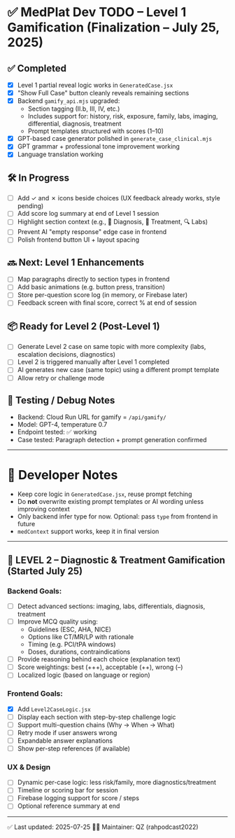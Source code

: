 # ✅ MedPlat Dev TODO – Level 1 Gamification (Finalization – July 25, 2025)

## ✅ Completed
- [x] Level 1 partial reveal logic works in `GeneratedCase.jsx`
- [x] "Show Full Case" button cleanly reveals remaining sections
- [x] Backend `gamify_api.mjs` upgraded:
  - Section tagging (II.b, III, IV, etc.)
  - Includes support for: history, risk, exposure, family, labs, imaging, differential, diagnosis, treatment
  - Prompt templates structured with scores (1–10)
- [x] GPT-based case generator polished in `generate_case_clinical.mjs`
- [x] GPT grammar + professional tone improvement working
- [x] Language translation working

## 🛠️ In Progress
- [ ] Add ✓ and ✗ icons beside choices (UX feedback already works, style pending)
- [ ] Add score log summary at end of Level 1 session
- [ ] Highlight section context (e.g., 🧠 Diagnosis, 💊 Treatment, 🔍 Labs)
- [ ] Prevent AI "empty response" edge case in frontend
- [ ] Polish frontend button UI + layout spacing

## 🔜 Next: Level 1 Enhancements
- [ ] Map paragraphs directly to section types in frontend
- [ ] Add basic animations (e.g. button press, transition)
- [ ] Store per-question score log (in memory, or Firebase later)
- [ ] Feedback screen with final score, correct % at end of session

## 📦 Ready for Level 2 (Post-Level 1)
- [ ] Generate Level 2 case on same topic with more complexity (labs, escalation decisions, diagnostics)
- [ ] Level 2 is triggered manually after Level 1 completed
- [ ] AI generates new case (same topic) using a different prompt template
- [ ] Allow retry or challenge mode

## 🧪 Testing / Debug Notes
- Backend: Cloud Run URL for gamify = `/api/gamify/`
- Model: GPT-4, temperature 0.7
- Endpoint tested: ✅ working
- Case tested: Paragraph detection + prompt generation confirmed

---

# 🧠 Developer Notes

- Keep core logic in `GeneratedCase.jsx`, reuse prompt fetching
- Do **not** overwrite existing prompt templates or AI wording unless improving context
- Only backend infer type for now. Optional: pass `type` from frontend in future
- `medContext` support works, keep it in final version

---

## 🧠 LEVEL 2 – Diagnostic & Treatment Gamification (Started July 25)

### Backend Goals:
- [ ] Detect advanced sections: imaging, labs, differentials, diagnosis, treatment
- [ ] Improve MCQ quality using:
  - Guidelines (ESC, AHA, NICE)
  - Options like CT/MR/LP with rationale
  - Timing (e.g. PCI/tPA windows)
  - Doses, durations, contraindications
- [ ] Provide reasoning behind each choice (explanation text)
- [ ] Score weightings: best (+++), acceptable (++), wrong (–)
- [ ] Localized logic (based on language or region)

### Frontend Goals:
- [x] Add `Level2CaseLogic.jsx`
- [ ] Display each section with step-by-step challenge logic
- [ ] Support multi-question chains (Why → When → What)
- [ ] Retry mode if user answers wrong
- [ ] Expandable answer explanations
- [ ] Show per-step references (if available)

### UX & Design
- [ ] Dynamic per-case logic: less risk/family, more diagnostics/treatment
- [ ] Timeline or scoring bar for session
- [ ] Firebase logging support for score / steps
- [ ] Optional reference summary at end

---

✅ Last updated: 2025-07-25
🧑‍💻 Maintainer: QZ (rahpodcast2022)
